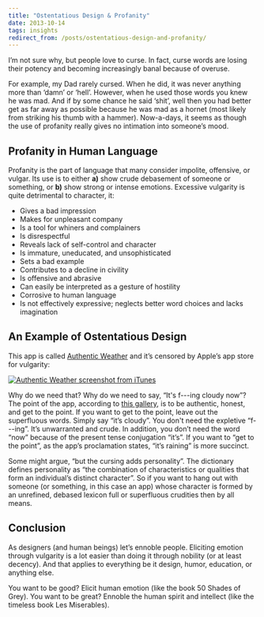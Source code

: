 ```yaml
---
title: "Ostentatious Design & Profanity"
date: 2013-10-14
tags: insights
redirect_from: /posts/ostentatious-design-and-profanity/
---
```


I’m not sure why, but people love to curse. In fact, curse words are losing their potency and becoming increasingly banal because of overuse.

For example, my Dad rarely cursed. When he did, it was never anything more than ‘damn’ or ‘hell’. However, when he used those words you knew he was mad. And if by some chance he said ‘shit’, well then you had better get as far away as possible because he was mad as a hornet (most likely from striking his thumb with a hammer). Now-a-days, it seems as though the use of profanity really gives no intimation into someone’s mood.

## Profanity in Human Language

Profanity is the part of language that many consider impolite, offensive, or vulgar. Its use is to either **a)** show crude debasement of someone or something, or **b)** show strong or intense emotions. Excessive vulgarity is quite detrimental to character, it:

- Gives a bad impression
- Makes for unpleasant company
- Is a tool for whiners and complainers
- Is disrespectful
- Reveals lack of self-control and character
- Is immature, uneducated, and unsophisticated
- Sets a bad example
- Contributes to a decline in civility
- Is offensive and abrasive
- Can easily be interpreted as a gesture of hostility
- Corrosive to human language
- Is not effectively expressive; neglects better word choices and lacks imagination

## An Example of Ostentatious Design

This app is called [Authentic Weather](http://www.authenticweather.com/) and it’s censored by Apple’s app store for vulgarity:

[![Authentic Weather screenshot from iTunes](http://a5.mzstatic.com/us/r30/Purple6/v4/93/b3/da/93b3da38-9daf-fd31-fd1e-b8cdf10183f1/screen568x568.jpeg)](http://www.behance.net/gallery/Authentic-Weather-for-iOS/10324571)

Why do we need that? Why do we need to say, “It's f---ing cloudy now”? The point of the app, according to [this gallery](http://www.behance.net/gallery/Authentic-Weather-for-iOS/10324571), is to be authentic, honest, and get to the point. If you want to get to the point, leave out the superfluous words. Simply say “it’s cloudy”. You don't need the expletive “f---ing”. It’s unwarranted and crude. In addition, you don’t need the word “now” because of the present tense conjugation “it’s”.  If you want to “get to the point”, as the app’s proclamation states, “it’s raining” is more succinct.

Some might argue, “but the cursing adds personality”. The dictionary defines personality as “the combination of characteristics or qualities that form an individual’s distinct character”. So if you want to hang out with someone (or something, in this case an app) whose character is formed by an unrefined, debased lexicon full or superfluous crudities then by all means.

## Conclusion

As designers (and human beings) let’s ennoble people. Eliciting emotion through vulgarity is a lot easier than doing it through nobility (or at least decency). And that applies to everything be it design, humor, education, or anything else.

You want to be good? Elicit human emotion (like the book 50 Shades of Grey). You want to be great? Ennoble the human spirit and intellect (like the timeless book Les Miserables).

